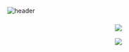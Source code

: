 ![header](https://capsule-render.vercel.app/api?type=transparent&animation=scaleIn&section=header&text=Github%20DI&fontSize=70&desc=🚀DANIK_BAECK%20&descAlignY=80)
<h3 align="center">
<img src="https://mblogthumb-phinf.pstatic.net/20150222_44/leechu5_1424545680283OybFL_GIF/tumblr_inline_nk3ixnP7zi1qkc0tt.gif?type=w2">
</p>

<img src="https://ghchart.rshah.org/000000/dibk100" />



<!--
**dibk100/dibk100** is a ✨ _special_ ✨ repository because its `README.md` (this file) appears on your GitHub profile.

Here are some ideas to get you started:

- 🔭 I’m currently working on ...
- 🌱 I’m currently learning ...
- 👯 I’m looking to collaborate on ...
- 🤔 I’m looking for help with ...
- 💬 Ask me about ...
- 📫 How to reach me: ...
- 😄 Pronouns: ...
- ⚡ Fun fact: ...
-->
